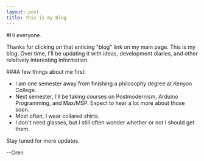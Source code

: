 ```yaml
---
layout: post
title: This is my Blog
---
```


#Hi everyone.

Thanks for clicking on that enticing "blog" link on my main page.
This is my blog. Over time, I'll be updating it with ideas, development diaries, and other relatively interesting information.

###A few things about me first:

* I am one semester away from finishing a philosophy degree at Kenyon College.
* Next semester, I'll be taking courses on Postmodernism, Arduino Programming, and Max/MSP. Expect to hear a lot more about those soon.
* Most often, I wear collared shirts.
* I don't need glasses, but I still often wonder whether or not I should get them.


Stay tuned for more updates.

--Oren
